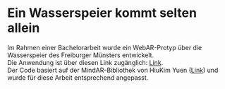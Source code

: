 # Ein Wasserspeier kommt selten allein
Im Rahmen einer Bachelorarbeit wurde ein WebAR-Protyp über die Wasserspeier des Freiburger Münsters entwickelt.<br />
Die Anwendung ist über diesen Link zugänglich: [Link](https://hannguyen10.github.io/AR_FR_Muenster/homepage.html).<br /> 
Der Code basiert auf der MindAR-Bibliothek von HiuKim Yuen ([Link](https://hiukim.github.io/mind-ar-js-doc/)) und wurde für diese Arbeit entsprechend angepasst.
